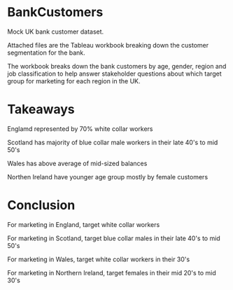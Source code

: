 # BankCustomers
Mock UK bank customer dataset.

Attached files are the Tableau workbook breaking down the customer segmentation for the bank.

The workbook breaks down the bank customers by age, gender, region and job classification to help answer stakeholder questions about which target
group for marketing for each region in the UK.

# Takeaways

Englamd represented by 70% white collar workers

Scotland has majority of blue collar male workers in their late 40's to mid 50's

Wales has above average of mid-sized balances

Northen Ireland have younger age group mostly by female customers

# Conclusion

For marketing in England, target white collar workers

For marketing in Scotland, target blue collar males in their late 40's to mid 50's

For marketing in Wales, target white collar workers in their 30's

For marketing in Northern Ireland, target females in their mid 20's to mid 30's
